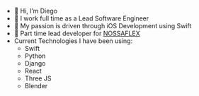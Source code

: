- 👋 Hi, I’m Diego
- 👀 I work full time as a Lead Software Engineer
- 🌱 My passion is driven through iOS Development using Swift
- 💞️ Part time lead developer for [NOSSAFLEX](https://apps.apple.com/us/app/nossaflex/id1523558285)
- Current Technologies I have been using:
  - Swift
  - Python
  - Django
  - React
  - Three JS
  - Blender

<!---
ModernProgrammer/ModernProgrammer is a ✨ special ✨ repository because its `README.md` (this file) appears on your GitHub profile.
You can click the Preview link to take a look at your changes.
--->
